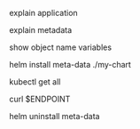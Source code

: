 
explain application

explain metadata

show object name variables

helm install meta-data ./my-chart

kubectl get all

curl $ENDPOINT

helm uninstall meta-data


